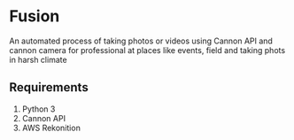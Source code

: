 # Fusion
An automated process of taking photos or videos using Cannon API and cannon camera for professional at places like events, field and taking phots in harsh climate  

## Requirements

1. Python 3
2. Cannon API
3. AWS Rekonition

